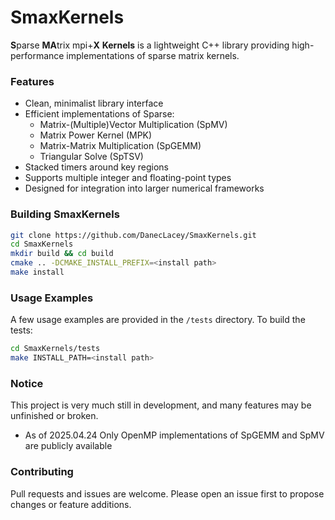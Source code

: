 # SmaxKernels

**S**parse **MA**trix mpi+**X** **Kernels** is a lightweight C++ library providing high-performance implementations of sparse matrix kernels.

### Features ###
* Clean, minimalist library interface 
* Efficient implementations of Sparse:
    * Matrix-(Multiple)Vector Multiplication (SpMV)
    * Matrix Power Kernel (MPK)
    * Matrix-Matrix Multiplication (SpGEMM)
    * Triangular Solve (SpTSV)
* Stacked timers around key regions
* Supports multiple integer and floating-point types
* Designed for integration into larger numerical frameworks

### Building SmaxKernels ###
```bash
git clone https://github.com/DanecLacey/SmaxKernels.git
cd SmaxKernels
mkdir build && cd build
cmake .. -DCMAKE_INSTALL_PREFIX=<install path>
make install
```

### Usage Examples ###
A few usage examples are provided in the `/tests` directory.
To build the tests:
```bash
cd SmaxKernels/tests
make INSTALL_PATH=<install path>
```

### Notice ###
This project is very much still in development, and many features may be unfinished or broken.
* As of 2025.04.24 Only OpenMP implementations of SpGEMM and SpMV are publicly available 

### Contributing ###
Pull requests and issues are welcome. Please open an issue first to propose changes or feature additions.